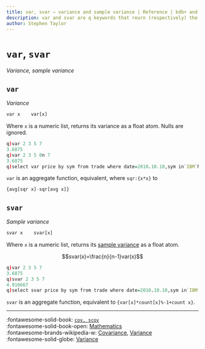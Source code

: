 ```yaml
---
title: var, svar – variance and sample variance | Reference | kdb+ and q documentation
description: var and svar are q keywords that reurn (respectively) the variance and sample variance of their argument.
author: Stephen Taylor
---
```

# `var`, `svar`

_Variance, sample variance_





## `var`

_Variance_

```txt
var x    var[x]
```

Where `x` is a numeric list, returns its variance as a float atom. Nulls are ignored.

```q
q)var 2 3 5 7
3.6875
q)var 2 3 5 0n 7
3.6875
q)select var price by sym from trade where date=2010.10.10,sym in`IBM`MSFT
```

`var` is an aggregate function, equivalent, where `sqr:{x*x}` to 
```q
{avg[sqr x]-sqr[avg x]}
```



## `svar`

_Sample variance_

```txt
svar x    svar[x]
```

Where `x` is a numeric list, returns its [sample variance](https://en.wikipedia.org/wiki/Variance#Sample_variance "Wikipedia") as a float atom.

$$svar(x)=\frac{n}{n-1}var(x)$$

```q
q)var 2 3 5 7
3.6875
q)svar 2 3 5 7
4.916667
q)select svar price by sym from trade where date=2010.10.10,sym in`IBM`MSFT
```

`svar` is an aggregate function, equivalent to `{var[x]*count[x]%-1+count x}`.



----
:fontawesome-solid-book:
[`cov, scov`](cov.md)
<br>
:fontawesome-solid-book-open:
[Mathematics](../basics/math.md)
<br>
:fontawesome-brands-wikipedia-w:
[Covariance](https://en.wikipedia.org/wiki/Covariance "Wikipedia"),
[Variance](https://en.wikipedia.org/wiki/Variance "Wikipedia")
<br>
:fontawesome-solid-globe:
[Variance](http://financereference.com/learn/variance "financereference.com")

